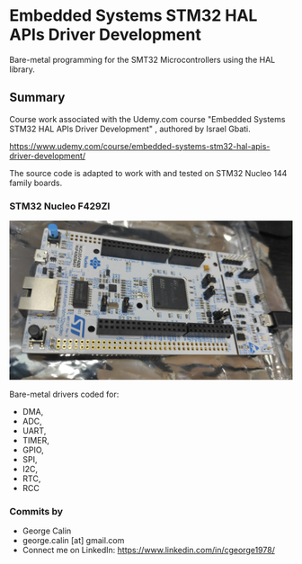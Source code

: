 # Embedded Systems STM32 HAL APIs Driver Development
Bare-metal programming for the SMT32 Microcontrollers using the HAL library.


## Summary
Course work associated with the Udemy.com course "Embedded Systems STM32 HAL APIs Driver Development" , authored by Israel Gbati.

https://www.udemy.com/course/embedded-systems-stm32-hal-apis-driver-development/

The source code is adapted to work with and tested on STM32 Nucleo 144 family boards.

### STM32 Nucleo F429ZI
![STM32 Nucleo 144 Development Board](STM32_Nucleo_144.jpg)

Bare-metal drivers coded for:
* DMA,
* ADC,
* UART,
* TIMER, 
* GPIO,
* SPI,
* I2C,
* RTC,
* RCC

### Commits by
* George Calin
* george.calin [at] gmail.com
* Connect me on LinkedIn: https://www.linkedin.com/in/cgeorge1978/
